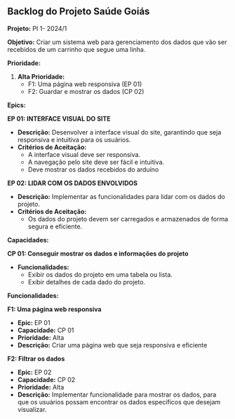 ## Backlog do Projeto Saúde Goiás

**Projeto:** PI 1- 2024/1

**Objetivo:** Criar um sistema web para gerenciamento dos dados que vão ser recebidos de um carrinho que segue uma linha.

**Prioridade:**

1. **Alta Prioridade:**
    * F1: Uma página web responsiva (EP 01)
    * F2: Guardar e mostrar os dados (CP 02)

**Epics:**

**EP 01: INTERFACE VISUAL DO SITE**

* **Descrição:** Desenvolver a interface visual do site, garantindo que seja responsiva e intuitiva para os usuários.
* **Critérios de Aceitação:**
    * A interface visual deve ser responsiva.
    * A navegação pelo site deve ser fácil e intuitiva.
    * Deve mostrar os dados recebidos do arduíno

**EP 02: LIDAR COM OS DADOS ENVOLVIDOS**

* **Descrição:** Implementar as funcionalidades para lidar com os dados do projeto.
* **Critérios de Aceitação:**
    * Os dados do projeto devem ser carregados e armazenados de forma segura e eficiente.

**Capacidades:**

**CP 01: Conseguir mostrar os dados e informações do projeto**

* **Funcionalidades:**
    * Exibir os dados do projeto em uma tabela ou lista.
    * Exibir detalhes de cada dado do projeto.

**Funcionalidades:**

**F1: Uma página web responsiva**

* **Epic:** EP 01
* **Capacidade:** CP 01
* **Prioridade:** Alta
* **Descrição:** Criar uma página web que seja responsiva e eficiente

**F2: Filtrar os dados**

* **Epic:** EP 02
* **Capacidade:** CP 02
* **Prioridade:** Alta
* **Descrição:** Implementar funcionalidade para mostrar os dados, para que os usuários possam encontrar os dados específicos que desejam visualizar.
